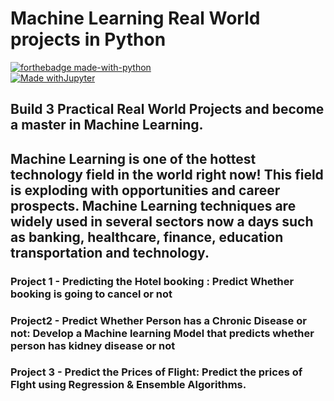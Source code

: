 # Machine Learning Real World projects in Python

[![forthebadge made-with-python](http://ForTheBadge.com/images/badges/made-with-python.svg)](https://www.python.org/)  
[![Made withJupyter](https://img.shields.io/badge/Made%20with-Jupyter-orange?style=for-the-badge&logo=Jupyter)](https://jupyter.org/try)  


## Build 3 Practical Real World Projects and become a master in Machine Learning.  

## Machine Learning is one of the hottest technology field in the world right now! This field is exploding with opportunities and career prospects. Machine Learning techniques are widely used in several sectors now a days such as banking, healthcare, finance, education transportation and technology.
### Project 1 - Predicting the Hotel booking  : Predict Whether booking  is going to cancel or not

### Project2 - Predict Whether Person has a Chronic Disease or not: Develop a Machine learning  Model that predicts whether person has kidney disease or not

### Project 3 - Predict the Prices of Flight: Predict the prices of Flght using Regression & Ensemble Algorithms.
